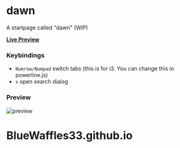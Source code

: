 # dawn
A startpage called "dawn" (WIP)

[**Live Preview**](https://0-l.github.io/dawn/?)

### Keybindings

- `Numrow/Numpad` switch tabs (this is for i3. You can change this in powerline.js)
- `s` open search dialog

### Preview
![preview](https://i.imgur.com/6ImuuEH.png)
# BlueWaffles33.github.io
